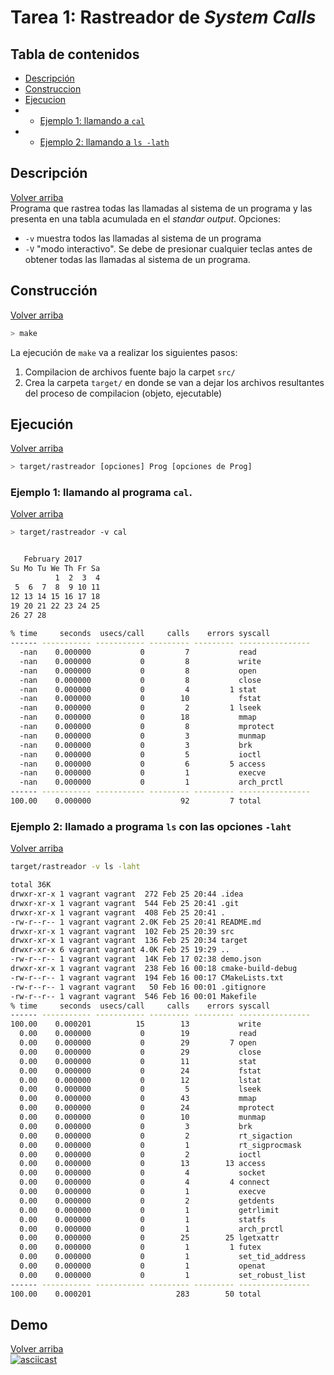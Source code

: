 Tarea 1: Rastreador de _System Calls_
=====================================

## Tabla de contenidos
* [Descripción](#descripción)
* [Construccion](#construcción)
* [Ejecucion](#ejecución)
* * [Ejemplo 1: llamando a `cal`](#ejemplo-1-llamando-al-programa-cal)
* * [Ejemplo 2: llamando a `ls -lath`](ejemplo-2-llamado-a-programa-ls-con-las-opciones--laht)


## Descripción
[Volver arriba](#tabla-de-contenidos)  
Programa que rastrea todas las llamadas al sistema de un programa y las presenta en una tabla acumulada en el _standar output_.
Opciones:
* `-v` muestra todos las llamadas al sistema de un programa
* `-V` "modo interactivo". Se debe de presionar cualquier teclas antes de obtener todas las llamadas al sistema de un programa.

## Construcción
[Volver arriba](#tabla-de-contenidos)  

```bash
> make
```
La ejecución de `make` va a realizar los siguientes pasos:
1. Compilacion de archivos fuente bajo la carpet `src/`
2. Crea la carpeta `target/` en donde se van a dejar los archivos resultantes del proceso de compilacion (objeto, ejecutable)


## Ejecución
[Volver arriba](#tabla-de-contenidos)  

```bash
> target/rastreador [opciones] Prog [opciones de Prog]

```

### Ejemplo 1: llamando al programa `cal`.
[Volver arriba](#tabla-de-contenidos)  

```bash
> target/rastreador -v cal 


   February 2017      
Su Mo Tu We Th Fr Sa  
          1  2  3  4  
 5  6  7  8  9 10 11  
12 13 14 15 16 17 18  
19 20 21 22 23 24 25  
26 27 28              
                      
% time     seconds  usecs/call     calls    errors syscall
------ ----------- ----------- --------- --------- ----------------
  -nan    0.000000           0         7           read
  -nan    0.000000           0         8           write
  -nan    0.000000           0         8           open
  -nan    0.000000           0         8           close
  -nan    0.000000           0         4         1 stat
  -nan    0.000000           0        10           fstat
  -nan    0.000000           0         2         1 lseek
  -nan    0.000000           0        18           mmap
  -nan    0.000000           0         8           mprotect
  -nan    0.000000           0         3           munmap
  -nan    0.000000           0         3           brk
  -nan    0.000000           0         5           ioctl
  -nan    0.000000           0         6         5 access
  -nan    0.000000           0         1           execve
  -nan    0.000000           0         1           arch_prctl
------ ----------- ----------- --------- --------- ----------------
100.00    0.000000                    92         7 total

```

### Ejemplo 2: llamado a programa `ls` con las opciones `-laht`
[Volver arriba](#tabla-de-contenidos)  
 
```bash
target/rastreador -v ls -laht

total 36K
drwxr-xr-x 1 vagrant vagrant  272 Feb 25 20:44 .idea
drwxr-xr-x 1 vagrant vagrant  544 Feb 25 20:41 .git
drwxr-xr-x 1 vagrant vagrant  408 Feb 25 20:41 .
-rw-r--r-- 1 vagrant vagrant 2.0K Feb 25 20:41 README.md
drwxr-xr-x 1 vagrant vagrant  102 Feb 25 20:39 src
drwxr-xr-x 1 vagrant vagrant  136 Feb 25 20:34 target
drwxr-xr-x 6 vagrant vagrant 4.0K Feb 25 19:29 ..
-rw-r--r-- 1 vagrant vagrant  14K Feb 17 02:38 demo.json
drwxr-xr-x 1 vagrant vagrant  238 Feb 16 00:18 cmake-build-debug
-rw-r--r-- 1 vagrant vagrant  194 Feb 16 00:17 CMakeLists.txt
-rw-r--r-- 1 vagrant vagrant   50 Feb 16 00:01 .gitignore
-rw-r--r-- 1 vagrant vagrant  546 Feb 16 00:01 Makefile
% time     seconds  usecs/call     calls    errors syscall
------ ----------- ----------- --------- --------- ----------------
100.00    0.000201          15        13           write
  0.00    0.000000           0        19           read
  0.00    0.000000           0        29         7 open
  0.00    0.000000           0        29           close
  0.00    0.000000           0        11           stat
  0.00    0.000000           0        24           fstat
  0.00    0.000000           0        12           lstat
  0.00    0.000000           0         5           lseek
  0.00    0.000000           0        43           mmap
  0.00    0.000000           0        24           mprotect
  0.00    0.000000           0        10           munmap
  0.00    0.000000           0         3           brk
  0.00    0.000000           0         2           rt_sigaction
  0.00    0.000000           0         1           rt_sigprocmask
  0.00    0.000000           0         2           ioctl
  0.00    0.000000           0        13        13 access
  0.00    0.000000           0         4           socket
  0.00    0.000000           0         4         4 connect
  0.00    0.000000           0         1           execve
  0.00    0.000000           0         2           getdents
  0.00    0.000000           0         1           getrlimit
  0.00    0.000000           0         1           statfs
  0.00    0.000000           0         1           arch_prctl
  0.00    0.000000           0        25        25 lgetxattr
  0.00    0.000000           0         1         1 futex
  0.00    0.000000           0         1           set_tid_address
  0.00    0.000000           0         1           openat
  0.00    0.000000           0         1           set_robust_list
------ ----------- ----------- --------- --------- ----------------
100.00    0.000201                   283        50 total
``` 

## Demo
[Volver arriba](#tabla-de-contenidos)  
[![asciicast](https://asciinema.org/a/49jms7rs12c7u6yohx2lopy62.png)](https://asciinema.org/a/49jms7rs12c7u6yohx2lopy62?autoplay=1)
